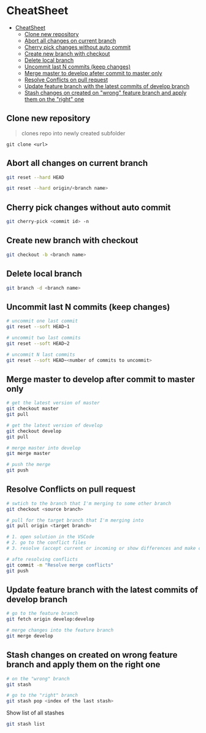# CheatSheet

- [CheatSheet](#cheatsheet)
  - [Clone new repository](#clone-new-repository)
  - [Abort all changes on current branch](#abort-all-changes-on-current-branch)
  - [Cherry pick changes without auto commit](#cherry-pick-changes-without-auto-commit)
  - [Create new branch with checkout](#create-new-branch-with-checkout)
  - [Delete local branch](#delete-local-branch)
  - [Uncommit last N commits (keep changes)](#uncommit-last-n-commits-keep-changes)
  - [Merge master to develop afeter commit to master only](#merge-master-to-develop-afeter-commit-to-master-only)
  - [Resolve Conflicts on pull request](#resolve-conflicts-on-pull-request)
  - [Update feature branch with the latest commits of develop branch](#update-feature-branch-with-the-latest-commits-of-develop-branch)
  - [Stash changes on created on "wrong" feature branch and apply them on the "right" one](#stash-changes-on-created-on-wrong-feature-branch-and-apply-them-on-the-right-one)

## Clone new repository

> clones repo into newly created subfolder

```
git clone <url>
```

## Abort all changes on current branch

```bash
git reset --hard HEAD
```

```bash
git reset --hard origin/<branch name>
```

## Cherry pick changes without auto commit

```bash
git cherry-pick <commit id> -n
```

## Create new branch with checkout

```bash
git checkout -b <branch name>
```

## Delete local branch

```bash
git branch -d <branch name>
```

## Uncommit last N commits (keep changes)

```bash
# uncommit one last commit
git reset --soft HEAD~1

# uncommit two last commits
git reset --soft HEAD~2

# uncommit N last commits
git reset --soft HEAD~<number of commits to uncommit>
```

## Merge master to develop after commit to master only

```bash
# get the latest version of master
git checkout master
git pull

# get the latest version of develop
git checkout develop
git pull

# merge master into develop
git merge master

# push the merge
git push
```

## Resolve Conflicts on pull request

```bash
# swtich to the branch that I'm merging to some other branch
git checkout <source branch>

# pull for the target branch that I'm merging into
git pull origin <target branch>

# 1. open solution in the VSCode
# 2. go to the conflict files
# 3. resolve (accept current or incoming or show differences and make changes manualy)

# afte resolving conflicts
git commit -m "Resolve merge conflicts"
git push
```

## Update feature branch with the latest commits of develop branch

```bash
# go to the feature branch
git fetch origin develop:develop

# merge changes into the feature branch
git merge develop
```

## Stash changes on created on wrong feature branch and apply them on the right one

```bash
# on the "wrong" branch
git stash

# go to the "right" branch
git stash pop <index of the last stash>
```

Show list of all stashes

```bash
git stash list
```
